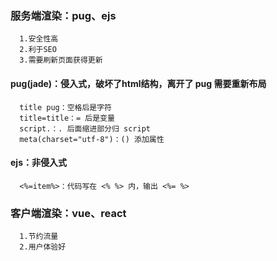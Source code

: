 ### 服务端渲染：pug、ejs
```
  1.安全性高
  2.利于SEO
  3.需要刷新页面获得更新
```
#### pug(jade)：侵入式，破坏了html结构，离开了 pug 需要重新布局
```
  title pug：空格后是字符
  title=title：= 后是变量
  script.：. 后面缩进部分归 script
  meta(charset="utf-8")：() 添加属性
```
#### ejs：非侵入式
```
  <%=item%>：代码写在 <% %> 内，输出 <%= %> 
```

### 客户端渲染：vue、react
```
  1.节约流量
  2.用户体验好
```
